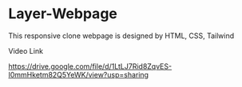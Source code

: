 # Layer-Webpage
This responsive clone webpage is designed by HTML, CSS, Tailwind

Video Link

https://drive.google.com/file/d/1LtLJ7Rid8ZqvES-I0mmHketm82Q5YeWK/view?usp=sharing
